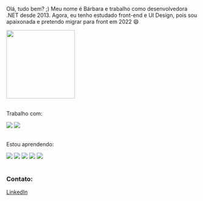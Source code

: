 
<p>Olá, tudo bem? ;) Meu nome é Bárbara e trabalho como desenvolvedora .NET desde 2013. Agora, eu tenho estudado front-end e UI Design, pois sou apaixonada e pretendo migrar para front em 2022 😄</p>

<div>
  <!--<img height="180em" src="https://github-readme-stats.vercel.app/api?username=barbarapxto&show_icons=true&theme=radical" />-->
  <img height="180em" src="https://github-readme-stats.vercel.app/api/top-langs/?username=barbarapxto&layout=compact&theme=outrun" />
  <!--<img height="150em" src="https://github-readme-stats.vercel.app/api?username=barbarapxto&theme=outrun&show_icons=true" />-->
</div>
 
<br>
<p>Trabalho com:</p>
<div>
  <img src="https://img.shields.io/badge/C%23-239120?style=for-the-badge&logo=c-sharp&logoColor=white">
  <img src="https://img.shields.io/badge/.NET-5C2D91?style=for-the-badge&logo=.net&logoColor=white">
</div>

<br>
<p>Estou aprendendo:</p>
<div>
  <img src="https://img.shields.io/badge/HTML5-E34F26?style=for-the-badge&logo=html5&logoColor=white">
  <img src="https://img.shields.io/badge/CSS3-1572B6?style=for-the-badge&logo=css3&logoColor=white">
  <img src="https://img.shields.io/badge/JavaScript-F7DF1E?style=for-the-badge&logo=javascript&logoColor=black">
  <img src="https://img.shields.io/badge/Sass-CC6699?style=for-the-badge&logo=sass&logoColor=white">
  <!--<img src="https://img.shields.io/badge/Vue.js-35495E?style=for-the-badge&logo=vue.js&logoColor=4FC08D">-->
  <img src="https://img.shields.io/badge/React-20232A?style=for-the-badge&logo=react&logoColor=61DAFB">
</div>
<br>


<div>
  <h3>Contato:</h3>
  <a href="https://www.linkedin.com/in/barbarapeixoto/" target="_blank">LinkedIn</a>
</div>
